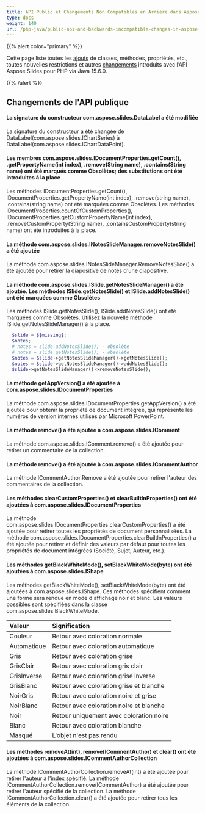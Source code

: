 ```yaml
---
title: API Public et Changements Non Compatibles en Arrière dans Aspose.Slides pour PHP via Java 15.6.0
type: docs
weight: 140
url: /php-java/public-api-and-backwards-incompatible-changes-in-aspose-slides-for-java-15-6-0/
---
```


{{% alert color="primary" %}} 

Cette page liste toutes les [ajouts](/slides/php-java/public-api-and-backwards-incompatible-changes-in-aspose-slides-for-java-15-6-0/) de classes, méthodes, propriétés, etc., toutes nouvelles restrictions et autres [changements](/slides/php-java/public-api-and-backwards-incompatible-changes-in-aspose-slides-for-java-15-6-0/) introduits avec l’API Aspose.Slides pour PHP via Java 15.6.0.

{{% /alert %}} 
## **Changements de l'API publique**
#### **La signature du constructeur com.aspose.slides.DataLabel a été modifiée**
La signature du constructeur a été changée de DataLabel(com.aspose.slides.IChartSeries) à DataLabel(com.aspose.slides.IChartDataPoint).
#### **Les membres com.aspose.slides.IDocumentProperties.getCount(), .getPropertyName(int index), .remove(String name), .contains(String name) ont été marqués comme Obsolètes; des substitutions ont été introduites à la place**
Les méthodes IDocumentProperties.getCount(), IDocumentProperties.getPropertyName(int index), .remove(string name), .contains(string name) ont été marquées comme Obsolètes. Les méthodes IDocumentProperties.countOfCustomProperties(), IDocumentProperties.getCustomPropertyName(int index), .removeCustomProperty(String name), .containsCustomProperty(string name) ont été introduites à la place.
#### **La méthode com.aspose.slides.INotesSlideManager.removeNotesSlide() a été ajoutée**
La méthode com.aspose.slides.INotesSlideManager.RemoveNotesSlide() a été ajoutée pour retirer la diapositive de notes d'une diapositive.
#### **La méthode com.aspose.slides.ISlide.getNotesSlideManager() a été ajoutée. Les méthodes ISlide.getNotesSlide() et ISlide.addNotesSlide() ont été marquées comme Obsolètes**
Les méthodes ISlide.getNotesSlide(), ISlide.addNotesSlide() ont été marquées comme Obsolètes. Utilisez la nouvelle méthode ISlide.getNotesSlideManager() à la place.

```php
  $slide = $$missing$;
  $notes;
  # notes = slide.addNotesSlide(); - obsolète
  # notes = slide.getNotesSlide(); - obsolète
  $notes = $slide->getNotesSlideManager()->getNotesSlide();
  $notes = $slide->getNotesSlideManager()->addNotesSlide();
  $slide->getNotesSlideManager()->removeNotesSlide();

```
#### **La méthode getAppVersion() a été ajoutée à com.aspose.slides.IDocumentProperties**
La méthode com.aspose.slides.IDocumentProperties.getAppVersion() a été ajoutée pour obtenir la propriété de document intégrée, qui représente les numéros de version internes utilisés par Microsoft PowerPoint.
#### **La méthode remove() a été ajoutée à com.aspose.slides.IComment**
La méthode com.aspose.slides.IComment.remove() a été ajoutée pour retirer un commentaire de la collection.
#### **La méthode remove() a été ajoutée à com.aspose.slides.ICommentAuthor**
La méthode ICommentAuthor.Remove a été ajoutée pour retirer l'auteur des commentaires de la collection.
#### **Les méthodes clearCustomProperties() et clearBuiltInProperties() ont été ajoutées à com.aspose.slides.IDocumentProperties**
La méthode com.aspose.slides.IDocumentProperties.clearCustomProperties() a été ajoutée pour retirer toutes les propriétés de document personnalisées.
La méthode com.aspose.slides.IDocumentProperties.clearBuiltInProperties() a été ajoutée pour retirer et définir des valeurs par défaut pour toutes les propriétés de document intégrées (Société, Sujet, Auteur, etc.).
#### **Les méthodes getBlackWhiteMode(), setBlackWhiteMode(byte) ont été ajoutées à com.aspose.slides.IShape**
Les méthodes getBlackWhiteMode(), setBlackWhiteMode(byte) ont été ajoutées à com.aspose.slides.IShape.
Ces méthodes spécifient comment une forme sera rendue en mode d'affichage noir et blanc. Les valeurs possibles sont spécifiées dans la classe com.aspose.slides.BlackWhiteMode.

|**Valeur** |**Signification** |
| :- | :- |
|Couleur |Retour avec coloration normale |
|Automatique |Retour avec coloration automatique |
|Gris |Retour avec coloration grise |
|GrisClair |Retour avec coloration gris clair |
|GrisInverse |Retour avec coloration grise inverse |
|GrisBlanc |Retour avec coloration grise et blanche |
|NoirGris |Retour avec coloration noire et grise |
|NoirBlanc |Retour avec coloration noire et blanche |
|Noir |Retour uniquement avec coloration noire |
|Blanc |Retour avec coloration blanche |
|Masqué |L'objet n'est pas rendu |
#### **Les méthodes removeAt(int), remove(ICommentAuthor) et clear() ont été ajoutées à com.aspose.slides.ICommentAuthorCollection**
La méthode ICommentAuthorCollection.removeAt(int) a été ajoutée pour retirer l'auteur à l'index spécifié. La méthode ICommentAuthorCollection.remove(ICommentAuthor) a été ajoutée pour retirer l'auteur spécifié de la collection. La méthode ICommentAuthorCollection.clear() a été ajoutée pour retirer tous les éléments de la collection.